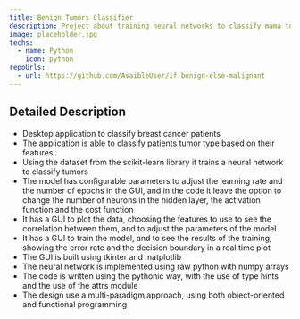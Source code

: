```yaml
---
title: Benign Tumors Classifier
description: Project about training neural networks to classify mama tumors as benign or malignant.
image: placeholder.jpg
techs:
  - name: Python
    icon: python
repoUrls:
  - url: https://github.com/AvaibleUser/if-benign-else-malignant
---
```


## Detailed Description

- Desktop application to classify breast cancer patients
- The application is able to classify patients tumor type based on their features
- Using the dataset from the scikit-learn library it trains a neural network to classify tumors
- The model has configurable parameters to adjust the learning rate and the number of epochs in the GUI, and in the code it leave the option to change the number of neurons in the hidden layer, the activation function and the cost function
- It has a GUI to plot the data, choosing the features to use to see the correlation between them, and to adjust the parameters of the model
- It has a GUI to train the model, and to see the results of the training, showing the error rate and the decision boundary in a real time plot
- The GUI is built using tkinter and matplotlib
- The neural network is implemented using raw python with numpy arrays
- The code is written using the pythonic way, with the use of type hints and the use of the attrs module
- The design use a multi-paradigm approach, using both object-oriented and functional programming
